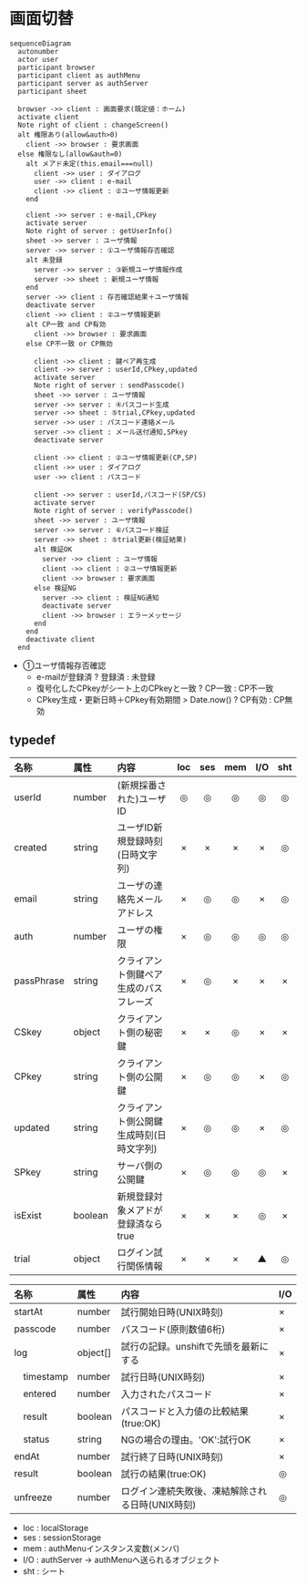 # 画面切替

```mermaid
sequenceDiagram
  autonumber
  actor user
  participant browser
  participant client as authMenu
  participant server as authServer
  participant sheet

  browser ->> client : 画面要求(既定値：ホーム)
  activate client
  Note right of client : changeScreen()
  alt 権限あり(allow&auth>0)
    client ->> browser : 要求画面
  else 権限なし(allow&auth=0)
    alt メアド未定(this.email===null)
      client ->> user : ダイアログ
      user ->> client : e-mail
      client ->> client : ②ユーザ情報更新
    end

    client ->> server : e-mail,CPkey
    activate server
    Note right of server : getUserInfo()
    sheet ->> server : ユーザ情報
    server ->> server : ①ユーザ情報存否確認
    alt 未登録
      server ->> server : ③新規ユーザ情報作成
      server ->> sheet : 新規ユーザ情報
    end
    server ->> client : 存否確認結果＋ユーザ情報
    deactivate server
    client ->> client : ②ユーザ情報更新
    alt CP一致 and CP有効
      client ->> browser : 要求画面
    else CP不一致 or CP無効

      client ->> client : 鍵ペア再生成
      client ->> server : userId,CPkey,updated
      activate server
      Note right of server : sendPasscode()
      sheet ->> server : ユーザ情報
      server ->> server : ④パスコード生成
      server ->> sheet : ⑤trial,CPkey,updated
      server ->> user : パスコード連絡メール
      server ->> client : メール送付通知,SPkey
      deactivate server

      client ->> client : ②ユーザ情報更新(CP,SP)
      client ->> user : ダイアログ
      user ->> client : パスコード

      client ->> server : userId,パスコード(SP/CS)
      activate server
      Note right of server : verifyPasscode()
      sheet ->> server : ユーザ情報
      server ->> server : ⑥パスコード検証
      server ->> sheet : ⑤trial更新(検証結果)
      alt 検証OK
        server ->> client : ユーザ情報
        client ->> client : ②ユーザ情報更新
        client ->> browser : 要求画面
      else 検証NG
        server ->> client : 検証NG通知
        deactivate server
        client ->> browser : エラーメッセージ
      end
    end
    deactivate client
  end
```

- ①ユーザ情報存否確認
  - e-mailが登録済 ? 登録済 : 未登録
  - 復号化したCPkeyがシート上のCPkeyと一致 ? CP一致 : CP不一致
  - CPkey生成・更新日時＋CPkey有効期間 > Date.now() ? CP有効 : CP無効

## typedef

| 名称 | 属性 | 内容 | loc | ses | mem | I/O | sht |
| :-- | :-- | :-- | :--: | :--: | :--: | :--: | :--: |
| userId | number | (新規採番された)ユーザID | ◎ | ◎ | ◎ | ◎ | ◎ |
| created | string | ユーザID新規登録時刻(日時文字列) | × | × | × | × | ◎ |
| email | string | ユーザの連絡先メールアドレス | × | ◎ | ◎ | × | ◎ |
| auth | number | ユーザの権限 | × | ◎ | ◎ | ◎ | ◎ |
| passPhrase | string | クライアント側鍵ペア生成のパスフレーズ | × | ◎ | × | × | × |
| CSkey | object | クライアント側の秘密鍵 | × | × | ◎ | × | × |
| CPkey | string | クライアント側の公開鍵 | × | ◎ | ◎ | × | ◎ |
| updated | string | クライアント側公開鍵生成時刻(日時文字列) | × | ◎ | ◎ | × | ◎ |
| SPkey | string | サーバ側の公開鍵 | × | ◎ | ◎ | ◎ | × |
| isExist | boolean | 新規登録対象メアドが登録済ならtrue | × | × | × | ◎ | × |
| trial | object | ログイン試行関係情報 | × | × | × | ▲ | ◎ |

| 名称 | 属性 | 内容 | I/O |
| :-- | :-- | :-- | :-- |
| startAt | number | 試行開始日時(UNIX時刻) | × |
| passcode | number | パスコード(原則数値6桁) | × |
| log | object[] | 試行の記録。unshiftで先頭を最新にする | × |
| <span style="margin-left:1rem">timestamp</span> | number | 試行日時(UNIX時刻) | × |
| <span style="margin-left:1rem">entered</span> | number | 入力されたパスコード | × |
| <span style="margin-left:1rem">result</span> | boolean | パスコードと入力値の比較結果(true:OK) | × |
| <span style="margin-left:1rem">status</span> | string | NGの場合の理由。'OK':試行OK | × |
| endAt | number | 試行終了日時(UNIX時刻) | × |
| result | boolean | 試行の結果(true:OK) | ◎ |
| unfreeze | number | ログイン連続失敗後、凍結解除される日時(UNIX時刻) | ◎ |
- loc : localStorage
- ses : sessionStorage
- mem : authMenuインスタンス変数(メンバ)
- I/O : authServer -> authMenuへ送られるオブジェクト
- sht : シート
